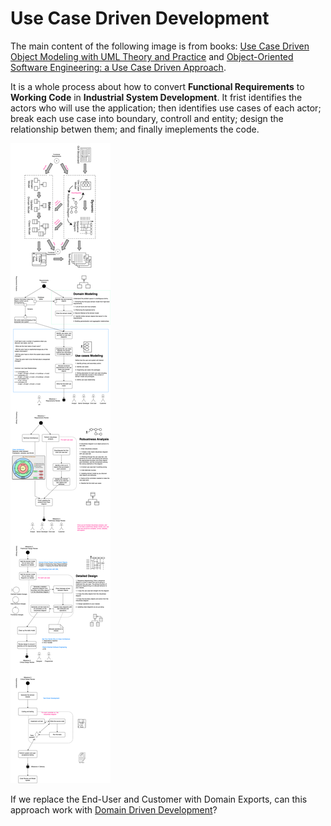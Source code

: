 # Use Case Driven Development

The main content of the following image is from books: [Use Case Driven Object Modeling with UML Theory and Practice][4] and [Object-Oriented Software Engineering: a Use Case Driven Approach][3].

It is a whole process about how to convert **Functional Requirements** to **Working Code** in **Industrial System Development**. It frist identifies the actors who will use the application; then identifies use cases of each actor; break each use case into boundary, controll and entity; design the relationship betwen them; and finally imeplements the code.

![Use Case Driven Development](../img/cleanArchitecture/useCaseDriven.png)

If we replace the End-User and Customer with Domain Exports, can this approach work with [Domain Driven Development][2]?
 

[2]: <https://www.amazon.com/Domain-Driven-Design-Tackling-Complexity-Software/dp/0321125215> "Domain-Driven Design: Tackling Complexity in the Heart of Software"
[3]: <https://www.amazon.com/Object-Oriented-Software-Engineering-Approach/dp/0201544350> "Boundary Control Entity"
[4]: <https://www.amazon.com/Driven-Object-Modeling-UMLTheory-Practice/dp/1590597745#:~:text=Use%20Case%20Driven%20Object%20Modeling%20with%20UML%20%2D%20Theory%20and%20Practice,growing%20following%20over%20the%20years.> "Use Case Driven Object Modeling with UMLTheory and Practice"
